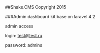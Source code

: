##Shake.CMS Copyright 2015

###Admin dashboard kit base on laravel 4.2

admin access

login: test@test.ru

password: admins